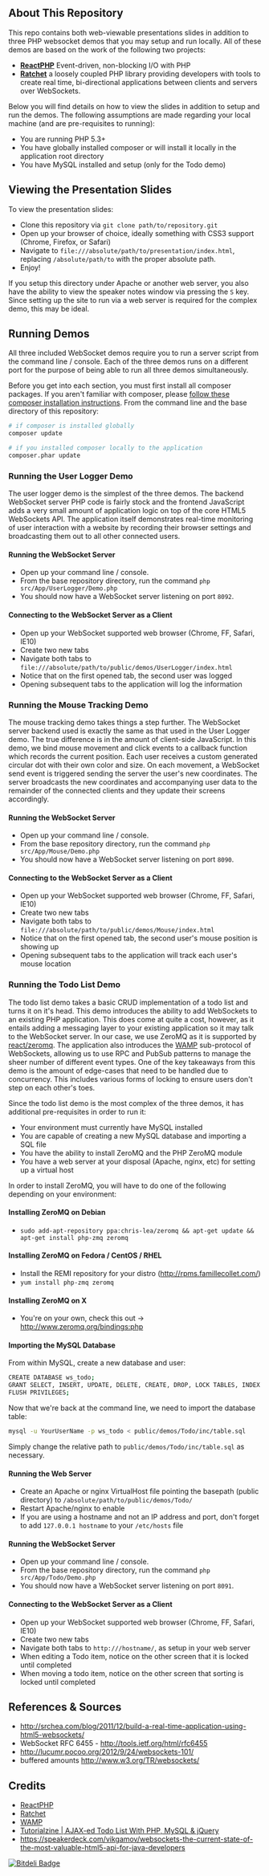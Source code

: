 ## About This Repository ##

This repo contains both web-viewable presentations slides in addition to three
PHP websocket demos that you may setup and run locally. All of these demos are
based on the work of the following two projects:

* **[ReactPHP](http://reactphp.org/)** Event-driven, non-blocking I/O with PHP
* **[Ratchet](http://socketo.me/)** a loosely coupled PHP library providing developers with tools to create real time, bi-directional applications between clients and servers over WebSockets.

Below you will find details on how to view the slides in addition to setup and
run the demos. The following assumptions are made regarding your local machine
(and are pre-requisites to running):

* You are running PHP 5.3+
* You have globally installed composer or will install it locally in the application root directory
* You have MySQL installed and setup (only for the Todo demo)

## Viewing the Presentation Slides ##

To view the presentation slides:

* Clone this repository via `git clone path/to/repository.git`
* Open up your browser of choice, ideally something with CSS3 support (Chrome, Firefox, or Safari)
* Navigate to `file:///absolute/path/to/presentation/index.html`, replacing `/absolute/path/to` with the proper absolute path.
* Enjoy!

If you setup this directory under Apache or another web server, you also have the
ability to view the speaker notes window via pressing the `S` key. Since setting
up the site to run via a web server is required for the complex demo, this may
be ideal.

## Running Demos ##

All three included WebSocket demos require you to run a server script from the
command line / console. Each of the three demos runs on a different port for
the purpose of being able to run all three demos simultaneously.

Before you get into each section, you must first install all composer packages.
If you aren't familiar with composer, please [follow these composer installation instructions](https://github.com/composer/composer).
From the command line and the base directory of this repository:

```bash
# if composer is installed globally
composer update

# if you installed composer locally to the application
composer.phar update
```

### Running the User Logger Demo ###

The user logger demo is the simplest of the three demos. The backend WebSocket
server PHP code is fairly stock and the frontend JavaScript adds a very small
amount of application logic on top of the core HTML5 WebSockets API. The application
itself demonstrates real-time monitoring of user interaction with a website by
recording their browser settings and broadcasting them out to all other connected
users.

#### Running the WebSocket Server ####

* Open up your command line / console.
* From the base repository directory, run the command `php src/App/UserLogger/Demo.php`
* You should now have a WebSocket server listening on port `8092`.

#### Connecting to the WebSocket Server as a Client ####

* Open up your WebSocket supported web browser (Chrome, FF, Safari, IE10)
* Create two new tabs
* Navigate both tabs to `file:///absolute/path/to/public/demos/UserLogger/index.html`
* Notice that on the first opened tab, the second user was logged
* Opening subsequent tabs to the application will log the information

### Running the Mouse Tracking Demo ###

The mouse tracking demo takes things a step further. The WebSocket server backend
used is exactly the same as that used in the User Logger demo. The true difference
is in the amount of client-side JavaScript. In this demo, we bind mouse movement
and click events to a callback function which records the current position. Each
user receives a custom generated circular dot with their own color and size. On
each movement, a WebSocket send event is triggered sending the server the user's
new coordinates. The server broadcasts the new coordinates and accompanying user
data to the remainder of the connected clients and they update their screens
accordingly.

#### Running the WebSocket Server ####

* Open up your command line / console.
* From the base repository directory, run the command `php src/App/Mouse/Demo.php`
* You should now have a WebSocket server listening on port `8090`.

#### Connecting to the WebSocket Server as a Client ####

* Open up your WebSocket supported web browser (Chrome, FF, Safari, IE10)
* Create two new tabs
* Navigate both tabs to `file:///absolute/path/to/public/demos/Mouse/index.html`
* Notice that on the first opened tab, the second user's mouse position is showing up
* Opening subsequent tabs to the application will track each user's mouse location

### Running the Todo List Demo ###

The todo list demo takes a basic CRUD implementation of a todo list and turns it
on it's head. This demo introduces the ability to add WebSockets to an existing
PHP application. This does come at quite a cost, however, as it entails adding
a messaging layer to your existing application so it may talk to the WebSocket
server. In our case, we use ZeroMQ as it is supported by [react/zeromq](https://github.com/reactphp/zmq).
The application also introduces the [WAMP](http://wamp.ws) sub-protocol of WebSockets,
allowing us to use RPC and PubSub patterns to manage the sheer number of different
event types. One of the key takeaways from this demo is the amount of edge-cases
that need to be handled due to concurrency. This includes various forms of locking
to ensure users don't step on each other's toes.

Since the todo list demo is the most complex of the three demos, it has additional
pre-requisites in order to run it:

* Your environment must currently have MySQL installed
* You are capable of creating a new MySQL database and importing a SQL file
* You have the ability to install ZeroMQ and the PHP ZeroMQ module
* You have a web server at your disposal (Apache, nginx, etc) for setting up a virtual host

In order to install ZeroMQ, you will have to do one of the following depending on your environment:

#### Installing ZeroMQ on Debian ####
* `sudo add-apt-repository ppa:chris-lea/zeromq && apt-get update && apt-get install php-zmq zeromq`

#### Installing ZeroMQ on Fedora / CentOS / RHEL ####
* Install the REMI repository for your distro (http://rpms.famillecollet.com/)
* `yum install php-zmq zeromq`

#### Installing ZeroMQ on X ####
* You're on your own, check this out -> http://www.zeromq.org/bindings:php

#### Importing the MySQL Database ####
From within MySQL, create a new database and user:

```bash
CREATE DATABASE ws_todo;
GRANT SELECT, INSERT, UPDATE, DELETE, CREATE, DROP, LOCK TABLES, INDEX ON 'ws_todo'.* TO 'ws_todo'@localhost IDENTIFIED BY 'somuchtodo';
FLUSH PRIVILEGES;
```
Now that we're back at the command line, we need to import the database table:

```bash
mysql -u YourUserName -p ws_todo < public/demos/Todo/inc/table.sql
```

Simply change the relative path to `public/demos/Todo/inc/table.sql` as necessary.

#### Running the Web Server ####

* Create an Apache or nginx VirtualHost file pointing the basepath (public directory) to `/absolute/path/to/public/demos/Todo/`
* Restart Apache/nginx to enable
* If you are using a hostname and not an IP address and port, don't forget to add `127.0.0.1 hostname` to your `/etc/hosts` file

#### Running the WebSocket Server ####

* Open up your command line / console.
* From the base repository directory, run the command `php src/App/Todo/Demo.php`
* You should now have a WebSocket server listening on port `8091`.

#### Connecting to the WebSocket Server as a Client ####

* Open up your WebSocket supported web browser (Chrome, FF, Safari, IE10)
* Create two new tabs
* Navigate both tabs to `http:///hostname/`, as setup in your web server
* When editing a Todo item, notice on the other screen that it is locked until completed
* When moving a todo item, notice on the other screen that sorting is locked until completed

## References &amp; Sources ##

* http://srchea.com/blog/2011/12/build-a-real-time-application-using-html5-websockets/
* WebSocket RFC 6455 - http://tools.ietf.org/html/rfc6455
* http://lucumr.pocoo.org/2012/9/24/websockets-101/
* buffered amounts http://www.w3.org/TR/websockets/


## Credits ##

* [ReactPHP](http://reactphp.org/)
* [Ratchet](http://socketo.me/)
* [WAMP](http://wamp.ws)
* [Tutorialzine | AJAX-ed Todo List With PHP, MySQL & jQuery](http://tutorialzine.com/2010/03/ajax-todo-list-jquery-php-mysql-css/)
* https://speakerdeck.com/vikgamov/websockets-the-current-state-of-the-most-valuable-html5-api-for-java-developers


[![Bitdeli Badge](https://d2weczhvl823v0.cloudfront.net/cballou/php-websockets-demos/trend.png)](https://bitdeli.com/free "Bitdeli Badge")

